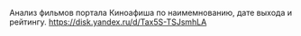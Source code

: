 Анализ фильмов портала Киноафиша по наимемнованию, дате выхода и рейтингу.
https://disk.yandex.ru/d/Tax5S-TSJsmhLA
